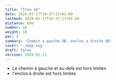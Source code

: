 ```yaml
---
title: "Trou 18"
date: 2020-02-17T10:37:17+01:00
lastmod: 2020-02-17T10:37:17+01:00
distance: 60m
number: 18
weight: 18
par: 3
summary: 'Chemin a gauche OB, enclos a droite OB'
cover: './map.svg'
draft: false
version: 2020.02.21
---
```


- Le chemin à gauche et au-delà est hors limites
- l'enclos à droite est hors limites
